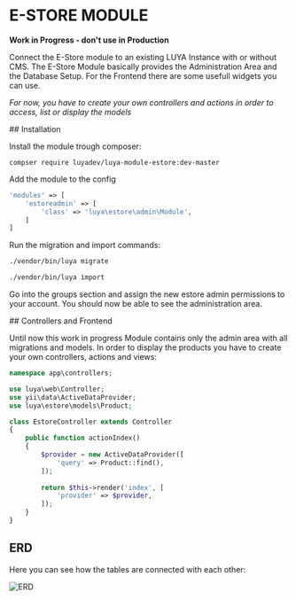 # E-STORE MODULE

**Work in Progress - don't use in Production**

Connect the E-Store module to an existing LUYA Instance with or without CMS. The E-Store Module basically provides the Administration Area and the Database Setup. For the Frontend there are some usefull widgets you can use.

*For now, you have to create your own controllers and actions in order to access, list or display the models*

## Installation

Install the module trough composer:

```
compser require luyadev/luya-module-estore:dev-master
```

Add the module to the config

```php
'modules' => [
    'estoreadmin' => [
        'class' => 'luya\estore\admin\Module',
    ]
]
```

Run the migration and import commands:

```sh
./vendor/bin/luya migrate
```

```sh
./vendor/bin/luya import
```

Go into the groups section and assign the new estore admin permissions to your account. You should now be able to see the administration area.

## Controllers and Frontend

Until now this work in progress Module contains only the admin area with all migrations and models. In order to display the products you have to create your own controllers, actions and views:

```php
namespace app\controllers;

use luya\web\Controller;
use yii\data\ActiveDataProvider;
use luya\estore\models\Product;

class EstoreController extends Controller
{
    public function actionIndex()
    {
        $provider = new ActiveDataProvider([
            'query' => Product::find(),
        ]);
        
        return $this->render('index', [
            'provider' => $provider,
        ]);
    }
}
```

## ERD

Here you can see how the tables are connected with each other:

![ERD](https://cloud.githubusercontent.com/assets/3417221/26308614/3fdab2f2-3efa-11e7-904c-5965beda2f25.png)
